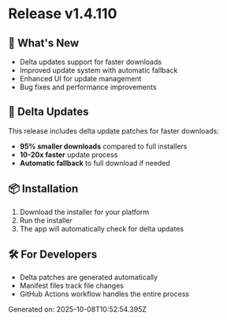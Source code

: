 # Release v1.4.110

## 🚀 What's New

- Delta updates support for faster downloads
- Improved update system with automatic fallback
- Enhanced UI for update management
- Bug fixes and performance improvements

## 🔄 Delta Updates

This release includes delta update patches for faster downloads:
- **95% smaller downloads** compared to full installers
- **10-20x faster** update process
- **Automatic fallback** to full download if needed

## 📦 Installation

1. Download the installer for your platform
2. Run the installer
3. The app will automatically check for delta updates

## 🛠️ For Developers

- Delta patches are generated automatically
- Manifest files track file changes
- GitHub Actions workflow handles the entire process

Generated on: 2025-10-08T10:52:54.395Z
